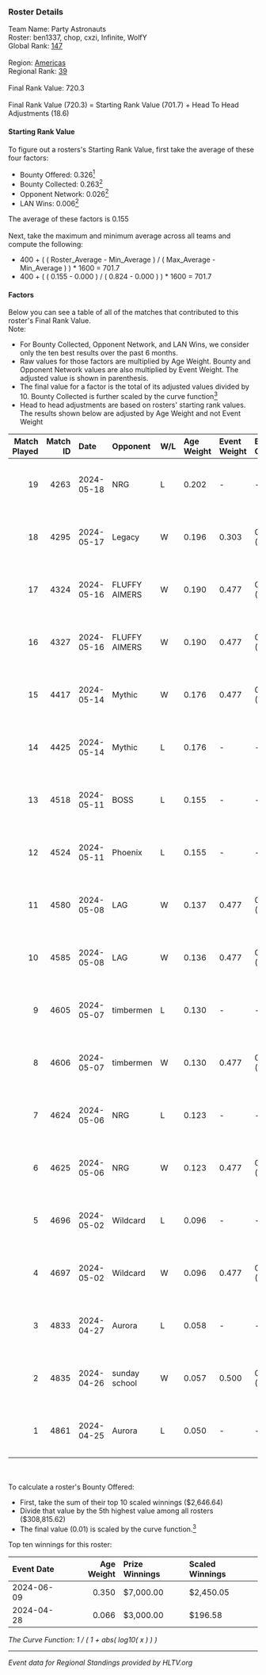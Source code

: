 ### Roster Details<br />
Team Name: Party Astronauts<br />
Roster: ben1337, chop, cxzi, Infinite, WolfY<br />
Global Rank: [147](../../standings_global_2024_10_15.md)<br />
<br />
Region: [Americas]( ../../standings_americas_2024_10_15.md)<br />
Regional Rank: [39]( ../../standings_americas_2024_10_15.md)<br />
<br />
Final Rank Value:  720.3<br />
<br />
Final Rank Value (720.3) = Starting Rank Value (701.7) + Head To Head Adjustments (18.6)<br />

#### Starting Rank Value<br />
To figure out a rosters's Starting Rank Value, first take the average of these four factors:<br />
- Bounty Offered: 0.326[<sup>1</sup>](#table2)
- Bounty Collected: 0.263[<sup>2</sup>](#table1)
- Opponent Network: 0.026[<sup>2</sup>](#table1)
- LAN Wins: 0.006[<sup>2</sup>](#table1)

The average of these factors is 0.155<br />
<br />
Next, take the maximum and minimum average across all teams and compute the following:<br />
- 400 + ( ( Roster_Average - Min_Average ) / ( Max_Average - Min_Average ) ) * 1600 = 701.7
- 400 + ( ( 0.155 - 0.000 ) / ( 0.824 - 0.000 ) ) * 1600 = 701.7


#### Factors<br />
Below you can see a table of all of the matches that contributed to this roster's Final Rank Value.<br />
Note:<br />

- For Bounty Collected, Opponent Network, and LAN Wins, we consider only the ten best results over the past 6 months.
- Raw values for those factors are multiplied by Age Weight. Bounty and Opponent Network values are also multiplied by Event Weight. The adjusted value is shown in parenthesis.
- The final value for a factor is the total of its adjusted values divided by 10. Bounty Collected is further scaled by the curve function[<sup>3</sup>](#curveFunction)
- Head to head adjustments are based on rosters' starting rank values. The results shown below are adjusted by Age Weight and not Event Weight
<span id="table1"></span><br />


| Match Played | Match ID | Date       | Opponent      | W/L | Age Weight | Event Weight | Bounty Collected | Opponent Network | LAN Wins  | H2H Adj. | Roster                               |
| -: | -: | :- | :- | :- | :- | :- | :- | :- | :- | -: | :- |
|           19 |     4263 | 2024-05-18 | NRG           | L   | 0.202      | -            | -                | -                | -         |    -1.65 | ben1337, chop, cxzi, Infinite, WolfY |
|           18 |     4295 | 2024-05-17 | Legacy        | W   | 0.196      | 0.303        | 0.059 (0.004)    | 0.710 (0.042)    | 0 (0.000) |     4.76 | ben1337, chop, cxzi, Infinite, WolfY |
|           17 |     4324 | 2024-05-16 | FLUFFY AIMERS | W   | 0.190      | 0.477        | 0.016 (0.001)    | 0.536 (0.049)    | 0 (0.000) |     3.85 | ben1337, chop, cxzi, Infinite, WolfY |
|           16 |     4327 | 2024-05-16 | FLUFFY AIMERS | W   | 0.190      | 0.477        | 0.016 (0.001)    | 0.536 (0.048)    | 0 (0.000) |     3.90 | ben1337, chop, cxzi, Infinite, WolfY |
|           15 |     4417 | 2024-05-14 | Mythic        | W   | 0.176      | 0.477        | 0.004 (0.000)    | 0.260 (0.022)    | 0 (0.000) |     3.15 | ben1337, chop, cxzi, RUSH, WolfY     |
|           14 |     4425 | 2024-05-14 | Mythic        | L   | 0.176      | -            | -                | -                | -         |    -2.44 | ben1337, chop, cxzi, RUSH, WolfY     |
|           13 |     4518 | 2024-05-11 | BOSS          | L   | 0.155      | -            | -                | -                | -         |    -1.42 | ben1337, chop, cxzi, RUSH, WolfY     |
|           12 |     4524 | 2024-05-11 | Phoenix       | L   | 0.155      | -            | -                | -                | -         |    -2.72 | ben1337, chop, cxzi, RUSH, WolfY     |
|           11 |     4580 | 2024-05-08 | LAG           | W   | 0.137      | 0.477        | 0.003 (0.000)    | 0.052 (0.003)    | 0 (0.000) |     1.74 | ben1337, chop, cxzi, RUSH, WolfY     |
|           10 |     4585 | 2024-05-08 | LAG           | W   | 0.136      | 0.477        | 0.003 (0.000)    | 0.052 (0.003)    | 0 (0.000) |     1.75 | ben1337, chop, cxzi, RUSH, WolfY     |
|            9 |     4605 | 2024-05-07 | timbermen     | L   | 0.130      | -            | -                | -                | -         |    -0.53 | ben1337, chop, cxzi, RUSH, WolfY     |
|            8 |     4606 | 2024-05-07 | timbermen     | W   | 0.130      | 0.477        | 0.028 (0.002)    | 0.519 (0.032)    | 0 (0.000) |     3.58 | ben1337, chop, cxzi, RUSH, WolfY     |
|            7 |     4624 | 2024-05-06 | NRG           | L   | 0.123      | -            | -                | -                | -         |    -1.01 | ben1337, chop, cxzi, RUSH, WolfY     |
|            6 |     4625 | 2024-05-06 | NRG           | W   | 0.123      | 0.477        | 0.035 (0.002)    | 0.515 (0.030)    | 0 (0.000) |     2.89 | ben1337, chop, cxzi, RUSH, WolfY     |
|            5 |     4696 | 2024-05-02 | Wildcard      | L   | 0.096      | -            | -                | -                | -         |    -0.27 | ben1337, chop, cxzi, RUSH, WolfY     |
|            4 |     4697 | 2024-05-02 | Wildcard      | W   | 0.096      | 0.477        | 0.109 (0.005)    | 0.563 (0.026)    | 0 (0.000) |     2.76 | ben1337, chop, cxzi, RUSH, WolfY     |
|            3 |     4833 | 2024-04-27 | Aurora        | L   | 0.058      | -            | -                | -                | -         |    -0.10 | ben1337, chop, cxzi, RUSH, WolfY     |
|            2 |     4835 | 2024-04-26 | sunday school | W   | 0.057      | 0.500        | 0.000 (0.000)    | 0.000 (0.000)    | 1 (0.057) |     0.46 | ben1337, chop, cxzi, RUSH, WolfY     |
|            1 |     4861 | 2024-04-25 | Aurora        | L   | 0.050      | -            | -                | -                | -         |    -0.08 | ben1337, chop, cxzi, RUSH, WolfY     |

<br />
<span id="table2"></span><br />
To calculate a roster's Bounty Offered:<br />

- First, take the sum of their top 10 scaled winnings ($2,646.64)
- Divide that value by the 5th highest value among all rosters ($308,815.62)
- The final value (0.01) is scaled by the curve function.[<sup>3</sup>](#curveFunction)

Top ten winnings for this roster:<br />

| Event Date | Age Weight | Prize Winnings | Scaled Winnings |
| :- | -: | :- | :- |
| 2024-06-09 |      0.350 | $7,000.00      | $2,450.05       |
| 2024-04-28 |      0.066 | $3,000.00      | $196.58         |


<span id="curveFunction"></span>_The Curve Function: 1 / ( 1 + abs( log10( x ) ) )_<br />

---
_Event data for Regional Standings provided by HLTV.org_<br />
